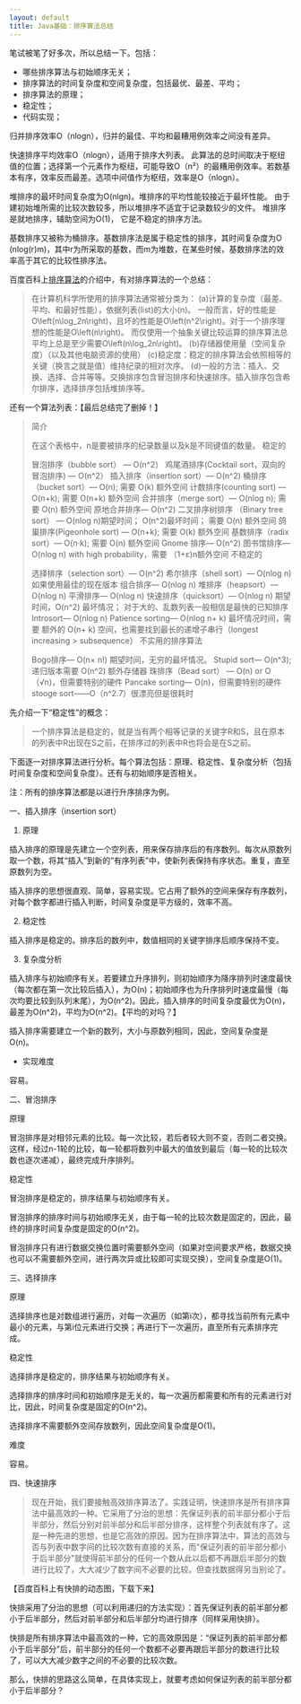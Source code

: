 ```yaml
---
layout: default
title: Java基础：排序算法总结
---
```

笔试被笔了好多次，所以总结一下。包括：

* 哪些排序算法与初始顺序无关；
* 排序算法的时间复杂度和空间复杂度，包括最优、最差、平均；
* 排序算法的原理；
* 稳定性；
* 代码实现；








归并排序效率O（nlogn），归并的最佳、平均和最糟用例效率之间没有差异。 

快速排序平均效率O（nlogn），适用于排序大列表。 此算法的总时间取决于枢纽值的位置；选择第一个元素作为枢纽，可能导致O（n²）的最糟用例效率。若数基本有序，效率反而最差。选项中间值作为枢纽，效率是O（nlogn）。 

堆排序的最坏时间复杂度为O(nlgn)。堆排序的平均性能较接近于最坏性能。     由于建初始堆所需的比较次数较多，所以堆排序不适宜于记录数较少的文件。     堆排序是就地排序，辅助空间为O(1)，     它是不稳定的排序方法。 

基数排序又被称为桶排序。基数排序法是属于稳定性的排序，其时间复杂度为O (nlog(r)m)，其中r为所采取的基数，而m为堆数，在某些时候，基数排序法的效率高于其它的比较性排序法。















百度百科上[排序算法](http://baike.baidu.com/link?url=e-5QTtb_2iVT3m5ucfORtxrWc7HP2N3NHgHrEkxNoVemLeGdHFGklIWeHwoC0wu8)的介绍中，有对排序算法的一个总结：

> 在计算机科学所使用的排序算法通常被分类为：
> (a)计算的复杂度（最差、平均、和最好性能），依据列表(list)的大小(n)。
> 一般而言，好的性能是O\left(n\log_2n\right)，且坏的性能是O\left(n^2\right)。对于一个排序理想的性能是O\left(n\right)。
> 而仅使用一个抽象关键比较运算的排序算法总平均上总是至少需要O\left(n\log_2n\right)。
> (b)存储器使用量（空间复杂度）（以及其他电脑资源的使用）
> (c)稳定度：稳定的排序算法会依照相等的关键（换言之就是值）维持纪录的相对次序。
> (d)一般的方法：插入、交换、选择、合并等等。交换排序包含冒泡排序和快速排序。插入排序包含希尔排序，选择排序包括堆排序等。

还有一个算法列表：【最后总结完了删掉！】

> 简介
> 
> 在这个表格中，n是要被排序的纪录数量以及k是不同键值的数量。
> 稳定的
> 
> 冒泡排序（bubble sort） — O(n^2）
> 鸡尾酒排序(Cocktail sort，双向的冒泡排序) — O(n^2）
> 插入排序（insertion sort）— O(n^2)
> 桶排序（bucket sort）— O(n); 需要 O(k) 额外空间
> 计数排序(counting sort) — O(n+k); 需要 O(n+k) 额外空间
> 合并排序（merge sort）— O(nlog n); 需要 O(n) 额外空间
> 原地合并排序— O(n^2)
> 二叉排序树排序 （Binary tree sort） — O(nlog n)期望时间； O(n^2)最坏时间； 需要 O(n) 额外空间
> 鸽巢排序(Pigeonhole sort) — O(n+k); 需要 O(k) 额外空间
> 基数排序（radix sort）— O(n·k); 需要 O(n) 额外空间
> Gnome 排序— O(n^2)
> 图书馆排序— O(nlog n) with high probability，需要 （1+ε)n额外空间
> 不稳定的
> 
> 选择排序（selection sort）— O(n^2)
> 希尔排序（shell sort）— O(nlog n) 如果使用最佳的现在版本
> 组合排序— O(nlog n)
> 堆排序（heapsort）— O(nlog n)
> 平滑排序— O(nlog n)
> 快速排序（quicksort）— O(nlog n) 期望时间，O(n^2) 最坏情况； 对于大的、乱数列表一般相信是最快的已知排序
> Introsort— O(nlog n)
Patience sorting— O(nlog n+ k) 最坏情况时间，需要 额外的 O(n+ k) 空间，也需要找到最长的递增子串行（longest increasing > subsequence）
> 不实用的排序算法
> 
> Bogo排序— O(n× n!) 期望时间，无穷的最坏情况。
> Stupid sort— O(n^3); 递归版本需要 O(n^2) 额外存储器
> 珠排序（Bead sort） — O(n) or O（√n)，但需要特别的硬件
> Pancake sorting— O(n)，但需要特别的硬件
> stooge sort——O（n^2.7）很漂亮但是很耗时

先介绍一下“稳定性”的概念：

> 一个排序算法是稳定的，就是当有两个相等记录的关键字R和S，且在原本的列表中R出现在S之前，在排序过的列表中R也将会是在S之前。

下面逐一对排序算法进行分析。每个算法包括：原理、稳定性、复杂度分析（包括时间复杂度和空间复杂度）。还有与初始顺序是否相关。

注：所有的排序算法都是以进行升序排序为例。

一、插入排序（insertion sort）

1. 原理

插入排序的原理是先建立一个空列表，用来保存排序后的有序数列。每次从原数列取一个数，将其“插入”到新的“有序列表”中，使新列表保持有序状态。重复，直至原数列为空。

插入排序的思想很直观、简单，容易实现。它占用了额外的空间来保存有序数列，对每个数字都进行插入判断，时间复杂度是平方级的，效率不高。

2. 稳定性

插入排序是稳定的。排序后的数列中，数值相同的关键字排序后顺序保持不变。

3. 复杂度分析

插入排序与初始顺序有关。若要建立升序排列，则初始顺序为降序排列时速度最快（每次都在第一次比较后插入），为O(n)；初始顺序也为升序排列时速度最慢（每次均要比较到队列末尾），为O(n^2)。因此，插入排序的时间复杂度最优为O(n)，最差为O(n^2)，平均为O(n^2)。【平均的对吗？】

插入排序需要建立一个新的数列，大小与原数列相同，因此，空间复杂度是O(n)。

* 实现难度

容易。


二、冒泡排序

原理

冒泡排序是对相邻元素的比较。每一次比较，若后者较大则不变，否则二者交换。这样，经过n-1轮的比较，每一轮都将数列中最大的值放到最后（每一轮的比较次数也逐次递减），最终完成升序排列。

稳定性

冒泡排序是稳定的，排序结果与初始顺序有关。


冒泡排序的排序时间与初始顺序无关，由于每一轮的比较次数是固定的，因此，最终的排序时间复杂度是固定的O(n^2)。

冒泡排序只有进行数据交换位置时需要额外空间（如果对空间要求严格，数据交换也可以不需要额外空间，进行两次异或比较即可实现交换），空间复杂度是O(1)。

三、选择排序

原理

选择排序也是对数组进行遍历，对每一次遍历（如第i次），都寻找当前所有元素中最小的元素，与第i位元素进行交换；再进行下一次遍历，直至所有元素排序完成。

稳定性

选择排序是稳定的，排序结果与初始顺序有关。

选择排序的排序时间和初始顺序是无关的，每一次遍历都需要和所有的元素进行对比，因此，时间复杂度是固定的O(n^2)。

选择排序不需要额外空间存放数列，因此空间复杂度是O(1)。

难度

容易。

四、快速排序

> 现在开始，我们要接触高效排序算法了。实践证明，快速排序是所有排序算法中最高效的一种。它采用了分治的思想：先保证列表的前半部分都小于后半部分，然后分别对前半部分和后半部分排序，这样整个列表就有序了。这是一种先进的思想，也是它高效的原因。因为在排序算法中，算法的高效与否与列表中数字间的比较次数有直接的关系，而"保证列表的前半部分都小于后半部分"就使得前半部分的任何一个数从此以后都不再跟后半部分的数进行比较了，大大减少了数字间不必要的比较。但查找数据得另当别论了。

【百度百科上有快排的动态图，下载下来】

快排采用了分治的思想（可以利用递归的方法实现）：首先保证列表的前半部分都小于后半部分，然后对前半部分和后半部分均进行排序（同样采用快排）。

快排是所有排序算法中最高效的一种，它的高效原因是：“保证列表的前半部分都小于后半部分”后，前半部分的任何一个数都不必要再跟后半部分的数进行比较了，可以大大减少数字之间的不必要的比较次数。

那么，快排的思路这么简单，在具体实现上，就要考虑如何保证列表的前半部分都小于后半部分？





